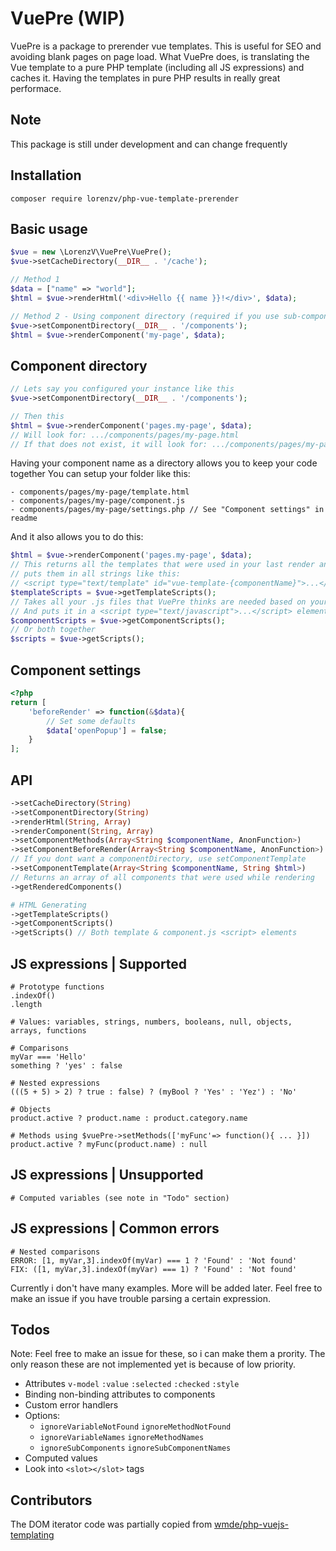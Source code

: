 
# VuePre (WIP)
VuePre is a package to prerender vue templates. This is useful for SEO and avoiding blank pages on page load. What VuePre does, is translating the Vue template to a pure PHP template (including all JS expressions) and caches it. Having the templates in pure PHP results in really great performace. 

## Note

This package is still under development and can change frequently

## Installation
```
composer require lorenzv/php-vue-template-prerender
```

## Basic usage

```php 
$vue = new \LorenzV\VuePre\VuePre();
$vue->setCacheDirectory(__DIR__ . '/cache');

// Method 1
$data = ["name" => "world"];
$html = $vue->renderHtml('<div>Hello {{ name }}!</div>', $data);

// Method 2 - Using component directory (required if you use sub-components)
$vue->setComponentDirectory(__DIR__ . '/components');
$html = $vue->renderComponent('my-page', $data);
```

## Component directory

```php
// Lets say you configured your instance like this
$vue->setComponentDirectory(__DIR__ . '/components');

// Then this
$html = $vue->renderComponent('pages.my-page', $data);
// Will look for: .../components/pages/my-page.html
// If that does not exist, it will look for: .../components/pages/my-page/template.html

```
Having your component name as a directory allows you to keep your code together
You can setup your folder like this:
```
- components/pages/my-page/template.html
- components/pages/my-page/component.js
- components/pages/my-page/settings.php // See "Component settings" in readme
```
And it also allows you to do this:
```php
$html = $vue->renderComponent('pages.my-page', $data);
// This returns all the templates that were used in your last render and 
// puts them in all strings like this:
// <script type="text/template" id="vue-template-{componentName}">...</script>
$templateScripts = $vue->getTemplateScripts();
// Takes all your .js files that VuePre thinks are needed based on your last render
// And puts it in a <script type="text/javascript">...</script> element
$componentScripts = $vue->getComponentScripts();
// Or both together
$scripts = $vue->getScripts();
```
## Component settings

```php
<?php
return [
	'beforeRender' => function(&$data){
		// Set some defaults
		$data['openPopup'] = false;
	}
];
```

## API

```php
->setCacheDirectory(String)
->setComponentDirectory(String)
->renderHtml(String, Array)
->renderComponent(String, Array)
->setComponentMethods(Array<String $componentName, AnonFunction>)
->setComponentBeforeRender(Array<String $componentName, AnonFunction>)
// If you dont want a componentDirectory, use setComponentTemplate
->setComponentTemplate(Array<String $componentName, String $html>) 
// Returns an array of all components that were used while rendering
->getRenderedComponents() 

# HTML Generating
->getTemplateScripts()
->getComponentScripts()
->getScripts() // Both template & component.js <script> elements
```


## JS expressions | Supported

```
# Prototype functions
.indexOf()
.length

# Values: variables, strings, numbers, booleans, null, objects, arrays, functions

# Comparisons
myVar === 'Hello'
something ? 'yes' : false

# Nested expressions
(((5 + 5) > 2) ? true : false) ? (myBool ? 'Yes' : 'Yez') : 'No'

# Objects
product.active ? product.name : product.category.name

# Methods using $vuePre->setMethods(['myFunc'=> function(){ ... }])
product.active ? myFunc(product.name) : null
```
## JS expressions | Unsupported

```
# Computed variables (see note in "Todo" section)
```

## JS expressions | Common errors

```
# Nested comparisons
ERROR: [1, myVar,3].indexOf(myVar) === 1 ? 'Found' : 'Not found'
FIX: ([1, myVar,3].indexOf(myVar) === 1) ? 'Found' : 'Not found'
```
Currently i don't have many examples. More will be added later. Feel free to make an issue if you have trouble parsing a certain expression.


## Todos

Note: Feel free to make an issue for these, so i can make them a prority. The only reason these are not implemented yet is because of low priority.

- Attributes `v-model` `:value` `:selected` `:checked` `:style`
- Binding non-binding attributes to components
- Custom error handlers
- Options: 
	- `ignoreVariableNotFound` `ignoreMethodNotFound`
	- `ignoreVariableNames` `ignoreMethodNames`
	- `ignoreSubComponents` `ignoreSubComponentNames`
- Computed values
- Look into `<slot></slot>` tags

## Contributors

The DOM iterator code was partially copied from [wmde/php-vuejs-templating](https://github.com/wmde/php-vuejs-templating)

